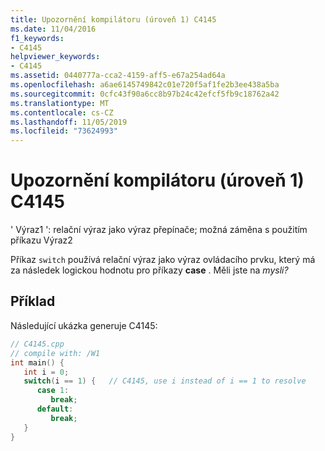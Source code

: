 ```yaml
---
title: Upozornění kompilátoru (úroveň 1) C4145
ms.date: 11/04/2016
f1_keywords:
- C4145
helpviewer_keywords:
- C4145
ms.assetid: 0440777a-cca2-4159-aff5-e67a254ad64a
ms.openlocfilehash: a6ae6145749842c01e720f5af1fe2b3ee438a5ba
ms.sourcegitcommit: 0cfc43f90a6cc8b97b24c42efcf5fb9c18762a42
ms.translationtype: MT
ms.contentlocale: cs-CZ
ms.lasthandoff: 11/05/2019
ms.locfileid: "73624993"
---
```

# <a name="compiler-warning-level-1-c4145"></a>Upozornění kompilátoru (úroveň 1) C4145

' Výraz1 ': relační výraz jako výraz přepínače; možná záměna s použitím příkazu Výraz2

Příkaz `switch` používá relační výraz jako výraz ovládacího prvku, který má za následek logickou hodnotu pro příkazy **case** . Měli jste na *mysli?*

## <a name="example"></a>Příklad

Následující ukázka generuje C4145:

```cpp
// C4145.cpp
// compile with: /W1
int main() {
   int i = 0;
   switch(i == 1) {   // C4145, use i instead of i == 1 to resolve
      case 1:
         break;
      default:
         break;
   }
}
```